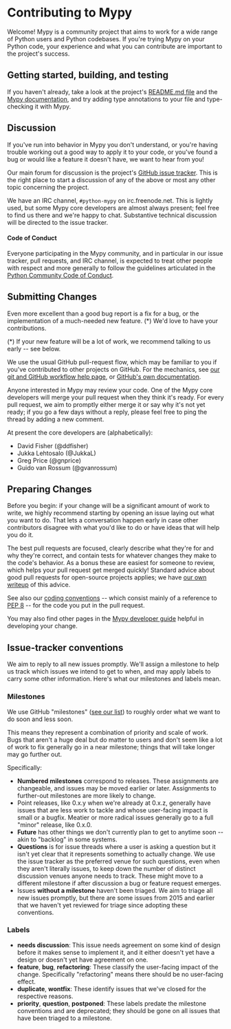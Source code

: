 Contributing to Mypy
====================

Welcome!  Mypy is a community project that aims to work for a wide
range of Python users and Python codebases.  If you're trying Mypy on
your Python code, your experience and what you can contribute are
important to the project's success.


Getting started, building, and testing
--------------------------------------

If you haven't already, take a look at the project's
[README.md file](README.md)
and the [Mypy documentation](http://mypy.readthedocs.org/en/latest/),
and try adding type annotations to your file and type-checking it with Mypy.


Discussion
----------

If you've run into behavior in Mypy you don't understand, or you're
having trouble working out a good way to apply it to your code, or
you've found a bug or would like a feature it doesn't have, we want to
hear from you!

Our main forum for discussion is the project's [GitHub issue
tracker](https://github.com/python/mypy/issues).  This is the right
place to start a discussion of any of the above or most any other
topic concerning the project.

We have an IRC channel, `#python-mypy` on irc.freenode.net.  This is
lightly used, but some Mypy core developers are almost always present;
feel free to find us there and we're happy to chat.  Substantive
technical discussion will be directed to the issue tracker.

#### Code of Conduct

Everyone participating in the Mypy community, and in particular in our
issue tracker, pull requests, and IRC channel, is expected to treat
other people with respect and more generally to follow the guidelines
articulated in the [Python Community Code of
Conduct](https://www.python.org/psf/codeofconduct/).


Submitting Changes
------------------

Even more excellent than a good bug report is a fix for a bug, or the
implementation of a much-needed new feature. (*)  We'd love to have
your contributions.

(*) If your new feature will be a lot of work, we recommend talking to
    us early -- see below.

We use the usual GitHub pull-request flow, which may be familiar to
you if you've contributed to other projects on GitHub.  For the mechanics,
see [our git and GitHub workflow help page](https://github.com/python/mypy/wiki/Using-Git-And-GitHub),
or [GitHub's own documentation](https://help.github.com/articles/using-pull-requests/).

Anyone interested in Mypy may review your code.  One of the Mypy core
developers will merge your pull request when they think it's ready.
For every pull request, we aim to promptly either merge it or say why
it's not yet ready; if you go a few days without a reply, please feel
free to ping the thread by adding a new comment.

At present the core developers are (alphabetically):
* David Fisher (@ddfisher)
* Jukka Lehtosalo (@JukkaL)
* Greg Price (@gnprice)
* Guido van Rossum (@gvanrossum)


Preparing Changes
-----------------

Before you begin: if your change will be a significant amount of work
to write, we highly recommend starting by opening an issue laying out
what you want to do.  That lets a conversation happen early in case
other contributors disagree with what you'd like to do or have ideas
that will help you do it.

The best pull requests are focused, clearly describe what they're for
and why they're correct, and contain tests for whatever changes they
make to the code's behavior.  As a bonus these are easiest for someone
to review, which helps your pull request get merged quickly!  Standard
advice about good pull requests for open-source projects applies; we
have [our own writeup](https://github.com/python/mypy/wiki/Good-Pull-Request)
of this advice.

See also our [coding conventions](https://github.com/python/mypy/wiki/Code-Conventions) --
which consist mainly of a reference to
[PEP 8](https://www.python.org/dev/peps/pep-0008/) -- for the code you
put in the pull request.

You may also find other pages in the
[Mypy developer guide](https://github.com/python/mypy/wiki/Developer-Guides)
helpful in developing your change.


Issue-tracker conventions
-------------------------

We aim to reply to all new issues promptly.  We'll assign a milestone
to help us track which issues we intend to get to when, and may apply
labels to carry some other information.  Here's what our milestones
and labels mean.

### Milestones

We use GitHub "milestones" ([see our
list](https://github.com/python/mypy/milestones)) to roughly order
what we want to do soon and less soon.

This means they represent a combination of priority and scale of work.
Bugs that aren't a huge deal but do matter to users and don't seem
like a lot of work to fix generally go in a near milestone; things
that will take longer may go further out.

Specifically:

* **Numbered milestones** correspond to releases.  These assignments
  are changeable, and issues may be moved earlier or later.
  Assignments to further-out milestones are more likely to
  change.
* Point releases, like 0.x.y when we're already at 0.x.z, generally
  have issues that are less work to tackle and whose user-facing
  impact is small or a bugfix.  Meatier or more radical issues
  generally go to a full "minor" release, like 0.x.0.
* **Future** has other things we don't currently plan to get to anytime
  soon -- akin to "backlog" in some systems.
* **Questions** is for issue threads where a user is asking a question
  but it isn't yet clear that it represents something to actually
  change.  We use the issue tracker as the preferred venue for such
  questions, even when they aren't literally issues, to keep down the
  number of distinct discussion venues anyone needs to track.  These
  might move to a different milestone if after discussion a bug or
  feature request emerges.
* Issues **without a milestone** haven't been triaged.  We aim to
  triage all new issues promptly, but there are some issues from 2015
  and earlier that we haven't yet reviewed for triage since adopting
  these conventions.

### Labels

* **needs discussion**: This issue needs agreement on some kind of
  design before it makes sense to implement it, and it either doesn't
  yet have a design or doesn't yet have agreement on one.
* **feature**, **bug**, **refactoring**: These classify the user-facing
  impact of the change.  Specifically "refactoring" means there should
  be no user-facing effect.
* **duplicate**, **wontfix**: These identify issues that we've closed
  for the respective reasons.
* **priority**, **question**, **postponed**: These labels predate the
  milestone conventions and are deprecated; they should be gone on all
  issues that have been triaged to a milestone.
